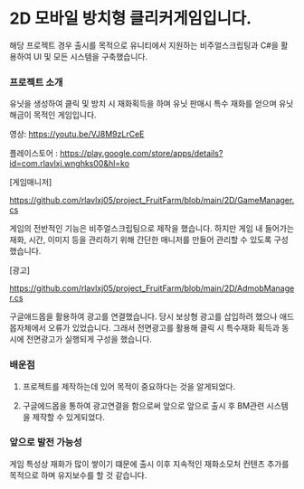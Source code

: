 # 2D 모바일 방치형 클리커게임입니다.

해당 프로젝트 경우 출시를 목적으로 유니티에서 지원하는 비주얼스크립팅과 C#을 활용하여 UI 및 모든 시스템을 구축했습니다. 

### 프로젝트 소개

유닛을 생성하여 클릭 및 방치 시 재화획득을 하며 유닛 판매시 특수 재화를 얻으며 유닛 해금이 목적인 게임입니다.

영상: https://youtu.be/VJ8M9zLrCeE

플레이스토어 : https://play.google.com/store/apps/details?id=com.rlavlxj.wnghks00&hl=ko

[게임매니저]

https://github.com/rlavlxj05/project_FruitFarm/blob/main/2D/GameManager.cs

게임의 전반적인 기능은 비주얼스크립팅으로 제작을 했습니다. 하지만 게임 내 들어가는 재화, 시간, 이미지 등을 관리하기 위해 간단한 매니저를 만들어 관리할 수 있도록 구성했습니다.

[광고]

https://github.com/rlavlxj05/project_FruitFarm/blob/main/2D/AdmobManager.cs

구글애드몹을 활용하여 광고를 연결했습니다. 당시 보상형 광고를 삽입하려 했으나 애드몹자체에서 오류가 있었습니다. 그래서 전면광고를 활용해 클릭 시 특수재화 획득과 동시에 전면광고가 실행되게 구성을 했습니다.

### 배운점

1. 프로젝트를 제작하는데 있어 목적이 중요하다는 것을 알게되었다.

2. 구글에드몹을 통하여 광고연결을 함으로써 앞으로 앞으로 출시 후 BM관련 시스템을 제작할 수 있게되었다.

### 앞으로 발전 가능성

게임 특성상 재화가 많이 쌓이기 떄문에 출시 이후 지속적인 재화소모처 컨텐츠 추가를 목적으로 하며 유지보수를 할 것 같습니다.

